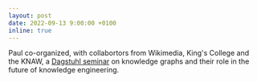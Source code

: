 ```yaml
---
layout: post
date: 2022-09-13 9:00:00 +0100
inline: true
---
```


Paul co-organized, with collabortors from Wikimedia, King's College and the KNAW, a [Dagstuhl seminar](https://www.dagstuhl.de/en/program/calendar/semhp/?semnr=22372) on knowledge graphs and their role in the future of knowledge engineering.
